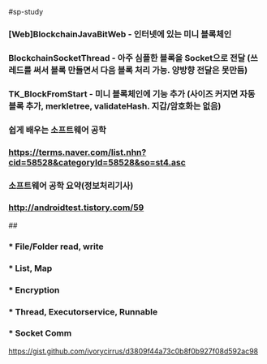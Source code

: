 #sp-study

### [Web]BlockchainJavaBitWeb - 인터넷에 있는 미니 블록체인
### BlockchainSocketThread - 아주 심플한 블록을 Socket으로 전달 (쓰레드를 써서 블록 만들면서 다음 블록 처리 가능. 양방향 전달은 못만듬)
### TK_BlockFromStart - 미니 블록체인에 기능 추가 (사이즈 커지면 자동 블록 추가, merkletree, validateHash. 지갑/암호화는 없음)

### 쉽게 배우는 소프트웨어 공학
### https://terms.naver.com/list.nhn?cid=58528&categoryId=58528&so=st4.asc

### 소프트웨어 공학 요약(정보처리기사)
### http://androidtest.tistory.com/59



##<Test Materials>
### * File/Folder read, write
### * List, Map
### * Encryption
### * Thread, Executorservice, Runnable
### * Socket Comm


https://gist.github.com/ivorycirrus/d3809f44a73c0b8f0b927f08d592ac98
